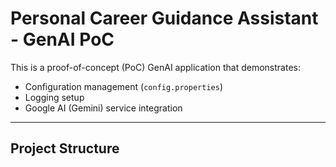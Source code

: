 # Personal Career Guidance Assistant - GenAI PoC

This is a proof-of-concept (PoC) GenAI application that demonstrates:
- Configuration management (`config.properties`)
- Logging setup
- Google AI (Gemini) service integration

---

## Project Structure

